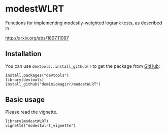 # modestWLRT

Functions for implementing modestly-weighted logrank tests, as described in

http://arxiv.org/abs/1807.11097

## Installation

You can use `devtools::install_github()` to get the package from [GitHub](https://github.com/dominicmagirr/modestWLRT):

```{r eval=FALSE}
install.packages("devtools")
library(devtools)
install_github("dominicmagirr/modestWLRT")
```

## Basic usage

Please read the vignette.

```{r}
library(modestWLRT)
vignette("modestwlrt_vignette")
```
